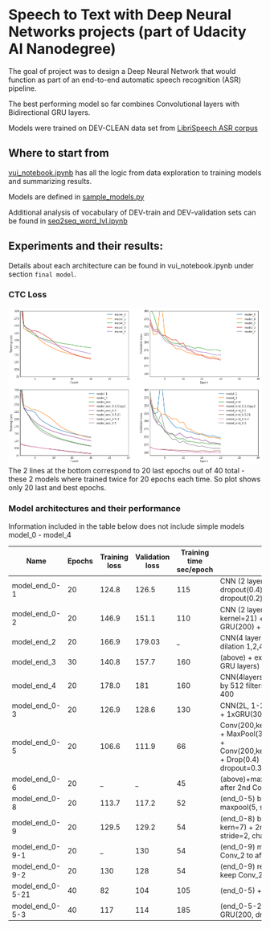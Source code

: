 # Speech to Text with Deep Neural Networks projects (part of Udacity AI Nanodegree)

The goal of project was to design a Deep Neural Network that would function as part of an end-to-end automatic speech recognition (ASR) pipeline.

The best performing model so far combines Convolutional layers with Bidirectional GRU layers.

Models were trained on DEV-CLEAN data set from [LibriSpeech ASR corpus](http://www.openslr.org/12/)

## Where to start from
[vui_notebook.ipynb](vui_notebook.ipynb) has all the logic from data exploration to training models and summarizing results.

Models are defined in [sample_models.py]()

Additional analysis of vocabulary of DEV-train and DEV-validation sets can be found in [seq2seq_word_lvl.ipynb]()

## Experiments and their results:
Details about each architecture can be found in vui_notebook.ipynb under section `final model`.

### CTC Loss
![](./images/losses.png)
The 2 lines at the bottom correspond to 20 last epochs out of 40 total - these 2 models where trained twice for 20 epochs each time. So plot shows only 20 last and best epochs.

### Model architectures and their performance
Information included in the table below does not include simple models model_0 - model_4

| Name | Epochs | Training loss | Validation loss | Training time sec/epoch | Details |
|-----|-----|-----|-----|-----|-----|
| model_end_0-1 | 20 | 124.8 | 126.5 | 115 | CNN (2 layers, dilation 1,2) + dropout(0.4) + GRU(200) + dropout(0.2) |
| model_end_0-2 | 20 | 146.9 | 151.1 | 110 | CNN (2 layers, dilation 1,4, first kernel=21) + dropout(0.4) + GRU(200) + dropout(0.2) |
| model_end_2   | 20 | 166.9 | 179.03 | _ | CNN(4 layers with exponential dilation 1,2,4,8) + GRU(200) |
| model_end_3   | 30 | 140.8 | 157.7  | 160 | (above) + extra GRU layer (total 2 GRU layers) |
| model_end_4   | 20 | 178.0 | 181    | 160 | CNN(4layers with dilation 1,2,4,8 by 512 filters, kernel=11) + GRU 400|
| model_end_0-3 | 20 | 126.9 | 128.6  | 130 | CNN(2L, 1-2 dilation, filters=400) + 1xGRU(300, dropout=0.3) |
| model_end_0-5 | 20 | 106.6 | 111.9  | 66  | Conv(200,kern=21,dil=1,stride=1) + MaxPool(3, stride=2)+Drop(0.4)  + Conv(200,kern=11,dil=1,stride=1) + Drop(0.4) + 1xGRU(300, dropout=0.3); LR=0.05 |
| model_end_0-6 | 20 | _ | _ | 45 | (above)+maxpool(3, stride=2) after 2nd Conv |
| model_end_0-8 | 20 | 113.7 | 117.2 | 52 | (end_0-5) but 1st-Conv(300), maxpool(5, stride=3) |
| model_end_0-9 | 20 | 129.5 | 129.2 | 54 | (end_0-8) but 2ndConv(200, kern=7) + 2nd MaxPool(3, stride=2, channels_first) |
| model_end_0-9-1 | 20 | _ | 130 | 54 | (end_0-9) moved relu from Conv_2 to after MaxPool_2 |
| model_end_0-9-2 | 20 |130 | 128 | 54 | (end_0-9) remove 2nd MaxPool, keep Conv_2 kernel to 7 |
| model_end_0-5-21 | 40 | 82 | 104 | 105 | (end_0-5) + 2nd GRU layer |
| model_end_0-5-3 | 40 | 117 | 114 | 185 | (end_0-5-21) but 2xBiDirectional GRU(200, dropout=0.4) |
